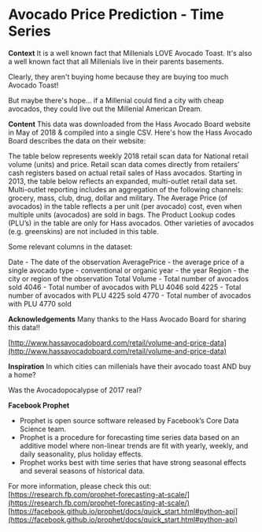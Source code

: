 # **Avocado Price Prediction - Time Series**

**Context**
It is a well known fact that Millenials LOVE Avocado Toast. It's also a well known fact that all Millenials live in their parents basements.

Clearly, they aren't buying home because they are buying too much Avocado Toast!

But maybe there's hope… if a Millenial could find a city with cheap avocados, they could live out the Millenial American Dream.

**Content**
This data was downloaded from the Hass Avocado Board website in May of 2018 & compiled into a single CSV. Here's how the Hass Avocado Board describes the data on their website:

The table below represents weekly 2018 retail scan data for National retail volume (units) and price. Retail scan data comes directly from retailers’ cash registers based on actual retail sales of Hass avocados. Starting in 2013, the table below reflects an expanded, multi-outlet retail data set. Multi-outlet reporting includes an aggregation of the following channels: grocery, mass, club, drug, dollar and military. The Average Price (of avocados) in the table reflects a per unit (per avocado) cost, even when multiple units (avocados) are sold in bags. The Product Lookup codes (PLU’s) in the table are only for Hass avocados. Other varieties of avocados (e.g. greenskins) are not included in this table.

Some relevant columns in the dataset:

Date - The date of the observation
AveragePrice - the average price of a single avocado
type - conventional or organic
year - the year
Region - the city or region of the observation
Total Volume - Total number of avocados sold
4046 - Total number of avocados with PLU 4046 sold
4225 - Total number of avocados with PLU 4225 sold
4770 - Total number of avocados with PLU 4770 sold

**Acknowledgements**
Many thanks to the Hass Avocado Board for sharing this data!!

[http://www.hassavocadoboard.com/retail/volume-and-price-data](http://www.hassavocadoboard.com/retail/volume-and-price-data)

**Inspiration**
In which cities can millenials have their avocado toast AND buy a home?

Was the Avocadopocalypse of 2017 real?

**Facebook Prophet**

- Prophet is open source software released by Facebook’s Core Data Science team.
- Prophet is a procedure for forecasting time series data based on an additive model where non-linear trends are fit with yearly, weekly, and daily seasonality, plus holiday effects.
- Prophet works best with time series that have strong seasonal effects and several seasons of historical data.

For more information, please check this out: [https://research.fb.com/prophet-forecasting-at-scale/](https://research.fb.com/prophet-forecasting-at-scale/)
 [https://facebook.github.io/prophet/docs/quick_start.html#python-api](https://facebook.github.io/prophet/docs/quick_start.html#python-api)
